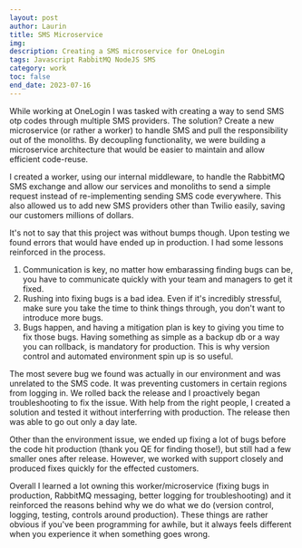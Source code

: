 ```yaml
---
layout: post
author: Laurin
title: SMS Microservice
img: 
description: Creating a SMS microservice for OneLogin
tags: Javascript RabbitMQ NodeJS SMS
category: work
toc: false 
end_date: 2023-07-16
---
```


While working at OneLogin I was tasked with creating a way to send SMS otp codes through multiple SMS providers. The solution? Create a new microservice (or rather a worker) to handle SMS and pull the responsibility out of the monoliths. By decoupling functionality, we were building a microservice architecture that would be easier to maintain and allow efficient code-reuse.

I created a worker, using our internal middleware, to handle the RabbitMQ SMS exchange and allow our services and monoliths to send a simple request instead of re-implementing sending SMS code everywhere. This also allowed us to add new SMS providers other than Twilio easily, saving our customers millions of dollars. 

It's not to say that this project was without bumps though. Upon testing we found errors that would have ended up in production. I had some lessons reinforced in the process. 

1. Communication is key, no matter how embarassing finding bugs can be, you have to communicate quickly with your team and managers to get it fixed. 
2. Rushing into fixing bugs is a bad idea. Even if it's incredibly stressful, make sure you take the time to think things through, you don't want to introduce more bugs. 
3. Bugs happen, and having a mitigation plan is key to giving you time to fix those bugs. Having something as simple as a backup db or a way you can rollback, is mandatory for production. This is why version control and automated environment spin up is so useful.

The most severe bug we found was actually in our environment and was unrelated to the SMS code. It was preventing customers in certain regions from logging in. We rolled back the release and I proactively began troubleshooting to fix the issue. With help from the right people, I created a solution and tested it without interferring with production. The release then was able to go out only a day late. 

Other than the environment issue, we ended up fixing a lot of bugs before the code hit production (thank you QE for finding those!), but still had a few smaller ones after release. However, we worked with support closely and produced fixes quickly for the effected customers. 

Overall I learned a lot owning this worker/microservice (fixing bugs in production, RabbitMQ messaging, better logging for troubleshooting) and it reinforced the reasons behind why we do what we do (version control, logging, testing, controls around production). These things are rather obvious if you've been programming for awhile, but it always feels different when you experience it when something goes wrong. 